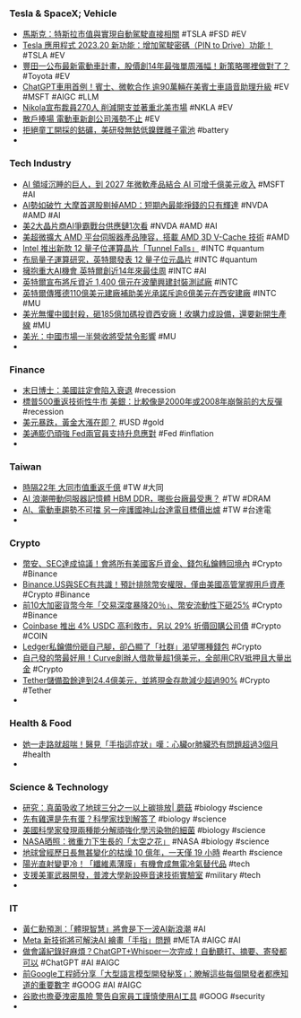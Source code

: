 ### Tesla & SpaceX; Vehicle
- [馬斯克：特斯拉市值與實現自動駕駛直接相關](https://m.cnyes.com/news/id/5218808) #TSLA #FSD #EV
- [Tesla 應用程式 2023.20 新功能：增加駕駛密碼（PIN to Drive）功能！](https://wuangus.cc/tesla-app-2023-20-pin-to-drive/) #TSLA #EV
- [豐田一公布最新電動車計畫，股價創14年最強單周漲幅！新策略哪裡做對了？](https://www.bnext.com.tw/article/75707/toyota-ev) #Toyota #EV
- [ChatGPT車用首例！賓士、微軟合作 逾90萬輛在美賓士車語音助理升級](https://news.cnyes.com/news/id/5216579) #EV #MSFT #AIGC #LLM
- [Nikola宣布裁員270人 削減開支並著重北美市場](https://news.cnyes.com/news/id/5218821) #NKLA #EV
- [散戶捧場 電動車新創公司漲勢不止](https://news.cnyes.com/news/id/5218317) #EV
- [拒絕童工開採的鈷礦，美研發無鈷低鎳鋰離子電池](https://technews.tw/2023/06/15/cobalt-free-lithium-ion-batteries-2/) #battery
-
### Tech Industry
- [AI 領域沉睡的巨人，到 2027 年微軟產品結合 AI 可增千億美元收入](https://technews.tw/2023/06/17/msft-microsoft-ai-openai/) #MSFT #AI
- [AI勢如破竹 大摩首選股剔掉AMD：短期內最能掙錢的只有輝達](https://m.cnyes.com/news/id/5218814) #NVDA #AMD #AI
- [美2大晶片商AI爭霸戰台供應鏈1次看](https://ctee.com.tw/news/tech/884714.html) #NVDA #AMD #AI
- [美超微擴大 AMD 平台伺服器產品陣容，搭載 AMD 3D V-Cache 技術](https://technews.tw/2023/06/16/supermicro-amd/) #AMD
- [Intel 推出新款 12 量子位運算晶片「Tunnel Falls」](https://www.cool3c.com/article/194973) #INTC #quantum
- [布局量子運算研究，英特爾發表 12 量子位元晶片](https://technews.tw/2023/06/16/intel-new-chip-to-advance-silicon-spin-qubit-research-for-quantum-computing/) #INTC #quantum
- [擁抱重大AI機會 英特爾創近14年來最佳周](https://m.cnyes.com/news/id/5218809) #INTC #AI
- [英特爾宣布將斥資近 1,400 億元在波蘭興建封裝測試廠](https://technews.tw/2023/06/17/intel-builds-packaging-and-testing-plant-in-poland/) #INTC
- [英特爾傳獲德110億美元建廠補助美光承諾斥逾6億美元在西安建廠](https://news.cnyes.com/news/id/5218150) #INTC #MU
- [美光無懼中國封殺，砸185億加碼投資西安廠！收購力成設備，還要新開生產線](https://www.bnext.com.tw/article/75708/micron-china) #MU
- [美光：中國市場一半營收將受禁令影響](https://news.cnyes.com/news/id/5218790) #MU
-
### Finance
- [末日博士：美國註定會陷入衰退](https://news.cnyes.com/news/id/5217232) #recession
- [標普500重返技術性牛市 美銀：比較像是2000年或2008年崩盤前的大反彈](https://news.cnyes.com/news/id/5218810) #recession
- [美元暴跌，黃金大漲在即？](https://www.dailyfxasia.com/cn/cmarkets/20230616-24360.html) #USD #gold
- [美通膨仍頑強 Fed兩官員支持升息應對](https://news.cnyes.com/news/id/5218404) #Fed #inflation
-
### Taiwan
- [時隔22年 大同市值重返千億](https://ctee.com.tw/news/industry/884455.html) #TW #大同
- [AI 浪潮帶動伺服器記憶體 HBM DDR，哪些台廠最受惠？](https://technews.tw/2023/06/17/ai-hbm-ddr/) #TW #DRAM
- [AI、電動車趨勢不可擋 另一座護國神山台達電目標價出爐](https://today.line.me/tw/v2/article/3N8lw5W) #TW #台達電
-
### Crypto
- [幣安、SEC達成協議！會將所有美國客戶資金、錢包私鑰轉回境內](https://www.blocktempo.com/binance-sec-deal-to-move-all-u-s-customer-funds-wallet-keys-back-us-2/) #Crypto #Binance
- [Binance.US與SEC有共識！預計排除幣安權限，僅由美國高管掌握用戶資產](https://abmedia.io/binance-and-sec-strike-deal) #Crypto #Binance
- [前10大加密貨幣今年「交易深度暴降20％」、幣安流動性下砸25%](https://www.blocktempo.com/report-total-market-depth-for-cryptos-top-10-tokens-down-20-ytd/) #Crypto #Binance
- [Coinbase 推出 4% USDC 高利救市，另以 29% 折價回購公司債](https://abmedia.io/coinbase-announces-4-usdc-saving) #Crypto #COIN
- [Ledger私鑰備份砸自己腳，卻凸顯了「社群」渴望哪種錢包](https://www.blocktempo.com/why-ledger-recover-ignited-the-anger-of-the-community/) #Crypto
- [自己發的幣最好用！Curve創辦人借款量超1億美元，全部用CRV抵押且大量出金](https://abmedia.io/is-curve-founders-position-too-big-for-defi) #Crypto
- [Tether儲備盈餘達到24.4億美元，並將現金存款減少超過90%](https://news.cnyes.com/news/id/5218490) #Crypto #Tether
-
### Health & Food
- [她一走路就超喘！醫見「手指這症狀」嘆：心臟or肺臟恐有問題超過3個月](https://today.line.me/tw/v2/article/OpRvYWV) #health
-
### Science & Technology
- [研究：真菌吸收了地球三分之一以上碳排放| 蘑菇](https://www.epochtimes.com/b5/23/6/16/n14017062.htm) #biology #science
- [先有雞還是先有蛋？科學家找到解答了](https://ctee.com.tw/news/life/884638.html) #biology #science
- [美國科學家發現兩種能分解頑強化學污染物的細菌](https://technews.tw/2023/06/17/two-species-of-naturally-occurring-bacteria-found-to-breakdown-chlorinated-forever-chemicals-aka-pfas/) #biology #science
- [NASA晒照：微重力下生長的「太空之花」](https://www.epochtimes.com/b5/23/6/16/n14017099.htm) #NASA #biology #science
- [地球曾經歷日長無甚變化的枯燥 10 億年，一天僅 19 小時](https://technews.tw/2023/06/16/earth-one-day-moon-milankovitch-cycles/) #earth #science
- [陽光直射變更冷！「纖維素薄膜」有機會成無電冷氣替代品](https://ccc.technews.tw/2023/06/09/cellulose-electricity-free-air-conditioning/) #tech
- [支援美軍武器開發，普渡大學新設極音速技術實驗室](https://technews.tw/2023/06/11/us-purdue-university-opened-new-hypersonic-lab-cooperated-with-the-pantegon/) #military #tech
-
### IT
- [黃仁勳預測：「體現智慧」將會是下一波AI新浪潮](https://m.cnyes.com/news/id/5217344) #AI
- [Meta 新技術將可解決AI 繪畫「手指」問題](https://www.newmobilelife.com/2023/06/15/meta-i-jepa-ai-finger-tech/) #META #AIGC #AI
- [做會議紀錄好麻煩？ChatGPT+Whisper一次完成！自動聽打、摘要、寄發都可以](https://www.bnext.com.tw/article/75638/ai-chatgpt-whisper-meeting) #ChatGPT #AI #AIGC
- [前Google工程師分享「大型語言模型開發秘笈」：瞭解這些每個開發者都應知道的重要數字](https://www.techbang.com/posts/106572-mimicking-jeff-deans-summary-former-google-engineers-share) #GOOG #AI #AIGC
- [谷歌也擔憂洩密風險 警告自家員工謹慎使用AI工具](https://news.cnyes.com/news/id/5217380) #GOOG #security
-